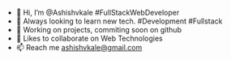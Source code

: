 - 👋 Hi, I’m @Ashishvkale #FullStackWebDeveloper
- 👀 Always looking to learn new tech. #Development #Fullstack 
- 🌱 Working on projects, commiting soon on github
- 💞️ Likes to collaborate on Web Technologies
- 📫 Reach me ashishvkale@gmail.com

<!---
Ashishvkale/Ashishvkale is a ✨ special ✨ repository because its `README.md` (this file) appears on your GitHub profile.
You can click the Preview link to take a look at your changes.
--->

